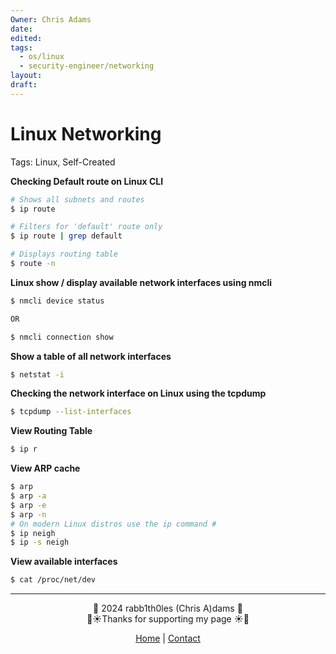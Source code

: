 ```yaml
---
Owner: Chris Adams
date: 
edited: 
tags:
  - os/linux
  - security-engineer/networking
layout: 
draft:
---
```

# Linux Networking

Tags: Linux, Self-Created

**Checking Default route on Linux CLI**

```bash
# Shows all subnets and routes
$ ip route

# Filters for 'default' route only
$ ip route | grep default

# Displays routing table
$ route -n
```

**Linux show / display available network interfaces using nmcli**

```bash
$ nmcli device status

OR

$ nmcli connection show
```

**Show a table of all network interfaces**

```bash
$ netstat -i
```

**Checking the network interface on Linux using the tcpdump**

```bash
$ tcpdump --list-interfaces
```

**View Routing Table** 

```bash
$ ip r
```

**View ARP cache**

```bash
$ arp
$ arp -a
$ arp -e
$ arp -n
# On modern Linux distros use the ip command #
$ ip neigh
$ ip -s neigh
```

**View available interfaces**

```bash
$ cat /proc/net/dev
```

---
<div style="text-align: center;">
	<div class="gradient-text">👾 2024 rabb1th0les (Chris A)dams 👾</div> 
	🌴☀Thanks for supporting my page ☀🌴
	<nav>
		<ul style="list-style: none; padding: 0;">
			<div style="text-align: center;">
				<li><a href="index.html">Home</a> | <a href="Contact.html">Contact</a></li>
			</div>
		</ul>
	</nav>	
</div>